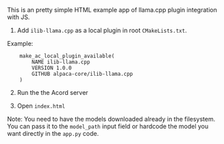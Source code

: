 This is an pretty simple HTML example app of llama.cpp plugin integration with JS.

1. Add `ilib-llama.cpp` as a local plugin in root `CMakeLists.txt`.

Example:

```
    make_ac_local_plugin_available(
        NAME ilib-llama.cpp
        VERSION 1.0.0
        GITHUB alpaca-core/ilib-llama.cpp
    )
```


2. Run the the Acord server

3. Open `index.html`


Note: You need to have the models downloaded already in the filesystem. You can pass
it to the `model_path` input field or hardcode the model you want directly in the `app.py` code.
